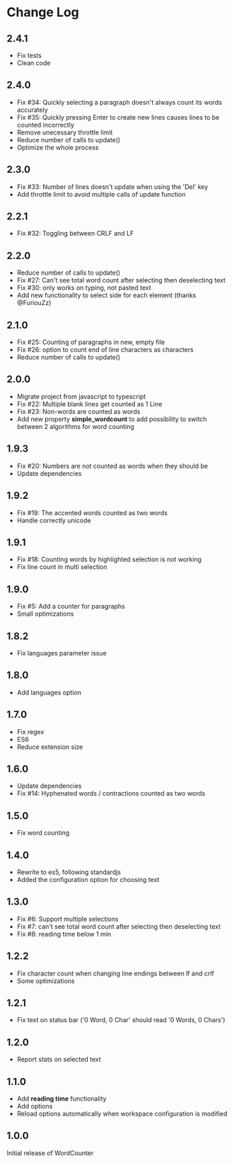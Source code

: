 # Change Log

## 2.4.1

* Fix tests
* Clean code

## 2.4.0

* Fix #34: Quickly selecting a paragraph doesn't always count its words accurately
* Fix #35: Quickly pressing Enter to create new lines causes lines to be counted incorrectly
* Remove unecessary throttle limit
* Reduce number of calls to update()
* Optimize the whole process

## 2.3.0

* Fix #33: Number of lines doesn't update when using the 'Del' key
* Add throttle limit to avoid multiple calls of update function

## 2.2.1

* Fix #32: Toggling between CRLF and LF

## 2.2.0

* Reduce number of calls to update()
* Fix #27: Can't see total word count after selecting then deselecting text
* Fix #30: only works on typing, not pasted text
* Add new functionality to select side for each element (thanks @FuriouZz)

## 2.1.0

* Fix #25: Counting of paragraphs in new, empty file
* Fix #26: option to count end of line characters as characters
* Reduce number of calls to update()

## 2.0.0

* Migrate project from javascript to typescript
* Fix #22: Multiple blank lines get counted as 1 Line
* Fix #23: Non-words are counted as words
* Add new property **simple_wordcount** to add possibility to switch between 2 algorithms for word counting

## 1.9.3

* Fix #20: Numbers are not counted as words when they should be
* Update dependencies

## 1.9.2

* Fix #19: The accented words counted as two words
* Handle correctly unicode

## 1.9.1

* Fix #18: Counting words by highlighted selection is not working
* Fix line count in multi selection

## 1.9.0

* Fix #5: Add a counter for paragraphs
* Small optimizations

## 1.8.2

* Fix languages parameter issue

## 1.8.0

* Add languages option

## 1.7.0

* Fix regex
* ES6
* Reduce extension size

## 1.6.0

* Update dependencies
* Fix #14: Hyphenated words / contractions counted as two words

## 1.5.0

* Fix word counting

## 1.4.0

* Rewrite to es5, following standardjs
* Added the configuration option for choosing text

## 1.3.0

* Fix #6: Support multiple selections
* Fix #7: can't see total word count after selecting then deselecting text
* Fix #8: reading time below 1 min

## 1.2.2

* Fix character count when changing line endings between lf and crlf
* Some optimizations

## 1.2.1

* Fix text on status bar ('0 Word, 0 Char' should read '0 Words, 0 Chars')

## 1.2.0

* Report stats on selected text

## 1.1.0

* Add **reading time** functionality
* Add options
* Reload options automatically when workspace configuration is modified

## 1.0.0

Initial release of WordCounter
